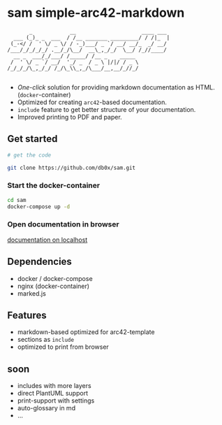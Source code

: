 # sam simple-arc42-markdown

``` 
       _            __                     ____ ___ 
  ___ (_)_ _  ___  / /__ _______ _________/ / /|_  |
 (_-</ /  ' \/ _ \/ / -_)___/ _ `/ __/ __/_  _/ __/ 
/___/_/_/_/_/ .__/_/\__/  __\_,_/_/  \__/ /_//____/ 
  __ _  ___/_/___/ /_____/ /__ _    _____           
 /  ' \/ _ `/ __/  '_/ _  / _ \ |/|/ / _ \          
/_/_/_/\_,_/_/ /_/\_\\_,_/\___/__,__/_//_/          
                                                    
```                                          
* _One-click_ solution for providing markdown documentation as HTML. (`docker`-container)
* Optimized for creating `arc42`-based documentation.
* `include` feature to get better structure of your documentation.
* Improved printing to PDF and paper.

## Get started

```bash
# get the code

git clone https://github.com/db0x/sam.git
```

### Start the docker-container

```bash
cd sam 
docker-compose up -d
```

### Open documentation in browser

[documentation on localhost](http://localhost:8080)

## Dependencies

* docker / docker-compose
* nginx (docker-container)
* marked.js

## Features

* markdown-based optimized for arc42-template
* sections as `include`
* optimized to print from browser

## soon

* includes with more layers 
* direct PlantUML support
* print-support with settings
* auto-glossary in md
* ...

